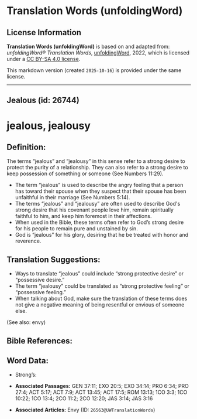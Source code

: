 # Translation Words (unfoldingWord)

## License Information

**Translation Words (unfoldingWord)** is based on and adapted from: _unfoldingWord® Translation Words_, [unfoldingWord](https://unfoldingword.org/utw), 2022, which is licensed under a [CC BY-SA 4.0 license](https://creativecommons.org/licenses/by-sa/4.0/legalcode.en).

This markdown version (created `2025-10-16`) is provided under the same license.



--------------------------------

## Jealous (id: 26744)

jealous, jealousy
=================

Definition:
-----------

The terms “jealous” and “jealousy” in this sense refer to a strong desire to protect the purity of a relationship. They can also refer to a strong desire to keep possession of something or someone (See Numbers 11:29\).

* The term “jealous” is used to describe the angry feeling that a person has toward their spouse when they suspect that their spouse has been unfaithful in their marriage (See Numbers 5:14\).
* The terms “jealous” and “jealousy” are often used to describe God's strong desire that his covenant people love him, remain spiritually faithful to him, and keep him foremost in their affections.
* When used in the Bible, these terms often refer to God’s strong desire for his people to remain pure and unstained by sin.
* God is “jealous” for his glory, desiring that he be treated with honor and reverence.

Translation Suggestions:
------------------------

* Ways to translate “jealous” could include “strong protective desire” or “possessive desire.”
* The term “jealousy” could be translated as “strong protective feeling” or “possessive feeling.”
* When talking about God, make sure the translation of these terms does not give a negative meaning of being resentful or envious of someone else.

(See also: envy)

Bible References:
-----------------

Word Data:
----------

* Strong’s:

* **Associated Passages:** GEN 37:11; EXO 20:5; EXO 34:14; PRO 6:34; PRO 27:4; ACT 5:17; ACT 7:9; ACT 13:45; ACT 17:5; ROM 13:13; 1CO 3:3; 1CO 10:22; 1CO 13:4; 2CO 11:2; 2CO 12:20; JAS 3:14; JAS 3:16
* **Associated Articles:** Envy (ID: `26563@UWTranslationWords`)

